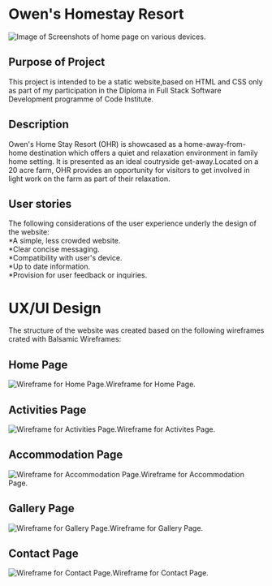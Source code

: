 
# Owen's Homestay Resort #

<p><img src=".devcontainer/build-assets/Images/Screenshots/screenshots.png" alt="Image of Screenshots of home page on various devices."></p>   

## Purpose of Project ##

This project is intended to be a static website,based on HTML and CSS only as part of my participation in the Diploma in Full Stack Software Development programme of Code Institute.

## Description ##

Owen's Home Stay Resort (OHR) is showcased as a home-away-from-home destination which offers a quiet and relaxation environment in family home setting. It is presented as an ideal coutryside get-away.Located on a 20 acre farm, OHR provides an opportunity for visitors to get involved in light work on the farm as part of their relaxation.  

## User stories ##

The following considerations of the user experience underly the design of the website:  
*A simple, less crowded website.  
*Clear concise messaging.  
*Compatibility with user's device.  
*Up to date information.  
*Provision for user feedback or inquiries.  

# UX/UI Design #

The structure of the website was created based on the following wireframes crated with Balsamic Wireframes:  

## Home Page ##

<p><img src=".devcontainer/build-assets/Images/Wireframes/Home.png" alt="Wireframe for Home Page.">Wireframe for Home Page.</p>   
  
## Activities Page ##

<p><img src=".devcontainer/build-assets/Images/Wireframes/Activities.png" alt="Wireframe for Activities Page.">Wireframe for Activites Page.</p>

## Accommodation Page ##  

<p><img src=".devcontainer/build-assets/Images/Wireframes/Accommodation.png" alt="Wireframe for Accommodation Page.">Wireframe for Accommodation Page.</p>  

## Gallery Page ##

<p><img src=".devcontainer/build-assets/Images/Wireframes/Gallery.png" alt="Wireframe for Gallery Page.">Wireframe for Gallery Page.</p>  

## Contact Page ##

<p><img src=".devcontainer/build-assets/Images/Wireframes/Contact.png" alt="Wireframe for Contact Page.">Wireframe for Contact Page.</p>  
